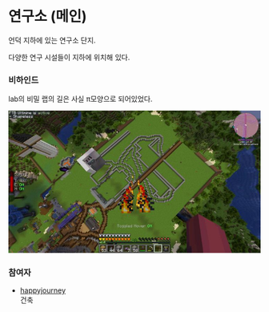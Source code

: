 # 연구소 (메인)

언덕 지하에 있는 연구소 단지.

다양한 연구 시설들이 지하에 위치해 있다.

### 비하인드

lab의 비밀 랩의 길은 사실 π모양으로 되어있었다.

![asdf](../../asset/buildings/lab/main.jpg)

### 참여자
<!-- tag_source_open:link_list:member_contribute -->
- [happyjourney](../members/happyjourney.md)  
건축
<!-- tag_close-->